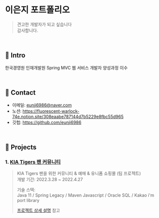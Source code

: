 # 이은지 포트폴리오 

>견고한 개발자가 되고 싶습니다   
>감사합니다.

</br>

## :pushpin: Intro
한국경영원 인재개발원 Spring MVC 웹 서비스 개발자 양성과정 이수

</br>

## :pushpin: Contact
- 이메일: eunji6986@naver.com
- 노션: https://fluorescent-warlock-74e.notion.site/308eaabe787144d7b5229e8fbc55d965
- 깃헙: https://github.com/eunji6986

</br>


## :pushpin: Projects
### 1. [KIA Tigers 팬 커뮤니티](https://github.com/eunji6986/-Team-baseball)
>KIA Tigers 팬을 위한 커뮤니티 & 예매 & 유니폼 쇼핑몰 (팀 프로젝트)  
>개발 기간: 2022.3.28 ~ 2022.4.27  
>  
>기술 스택:     
>Java 11 / Spring Legacy / Maven 
>Javascript / Oracle SQL / Kakao i'm port library 
>  
>[프로젝트 상세 설명](https://github.com/eunji6986/-Team-baseball) 참고
